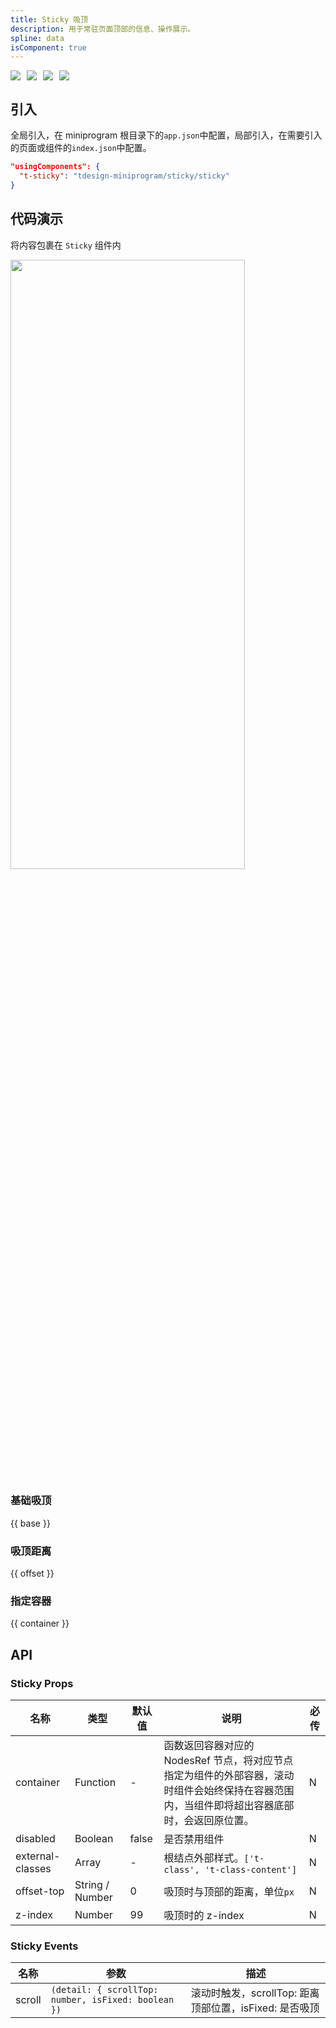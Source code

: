 ```yaml
---
title: Sticky 吸顶
description: 用于常驻页面顶部的信息、操作展示。
spline: data
isComponent: true
---
```


<span class="coverages-badge" style="margin-right: 10px"><img src="https://img.shields.io/badge/coverages%3A%20lines-87%25-blue" /></span><span class="coverages-badge" style="margin-right: 10px"><img src="https://img.shields.io/badge/coverages%3A%20functions-90%25-blue" /></span><span class="coverages-badge" style="margin-right: 10px"><img src="https://img.shields.io/badge/coverages%3A%20statements-84%25-blue" /></span><span class="coverages-badge" style="margin-right: 10px"><img src="https://img.shields.io/badge/coverages%3A%20branches-79%25-red" /></span>
## 引入

全局引入，在 miniprogram 根目录下的`app.json`中配置，局部引入，在需要引入的页面或组件的`index.json`中配置。

```json
"usingComponents": {
  "t-sticky": "tdesign-miniprogram/sticky/sticky"
}
```

## 代码演示

将内容包裹在 `Sticky` 组件内

<img src="https://tdesign.gtimg.com/miniprogram/readme/sticky.gif" width="375px" height="50%">

### 基础吸顶

{{ base }}


### 吸顶距离

{{ offset }}

### 指定容器

{{ container }}



## API
### Sticky Props

名称 | 类型 | 默认值 | 说明 | 必传
-- | -- | -- | -- | --
container | Function | - | 函数返回容器对应的 NodesRef 节点，将对应节点指定为组件的外部容器，滚动时组件会始终保持在容器范围内，当组件即将超出容器底部时，会返回原位置。 | N
disabled | Boolean | false | 是否禁用组件 | N
external-classes | Array | - | 根结点外部样式。`['t-class', 't-class-content']` | N
offset-top | String / Number | 0 | 吸顶时与顶部的距离，单位`px` | N
z-index | Number | 99 | 吸顶时的 z-index | N

### Sticky Events

名称 | 参数 | 描述
-- | -- | --
scroll | `(detail: { scrollTop: number, isFixed: boolean })` | 滚动时触发，scrollTop: 距离顶部位置，isFixed: 是否吸顶
